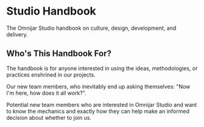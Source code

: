 # Studio Handbook 

The Omnijar Studio handbook on culture, design, development, and delivery.

## Who's This Handbook For?

The handbook is for anyone interested in using the ideas, methodologies, or practices
enshrined in our projects. 

Our new team members, who inevitably end up asking themselves: "Now I'm here, how does it all work?".

Potential new team members who are interested in Omnijar Studio and want to know the mechanics
and exactly how they can help make an informed decision about whether to join us.


